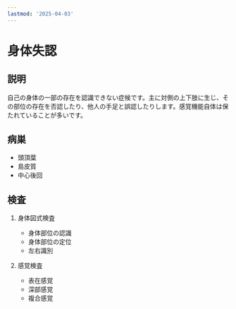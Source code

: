 ```yaml
---
lastmod: '2025-04-03'
---
```


# 身体失認

## 説明

自己の身体の一部の存在を認識できない症候です。主に対側の上下肢に生じ、その部位の存在を否認したり、他人の手足と誤認したりします。感覚機能自体は保たれていることが多いです。

## 病巣

- 頭頂葉
- 島皮質
- 中心後回

## 検査

1. 身体図式検査

   - 身体部位の認識
   - 身体部位の定位
   - 左右識別

2. 感覚検査
   - 表在感覚
   - 深部感覚
   - 複合感覚
